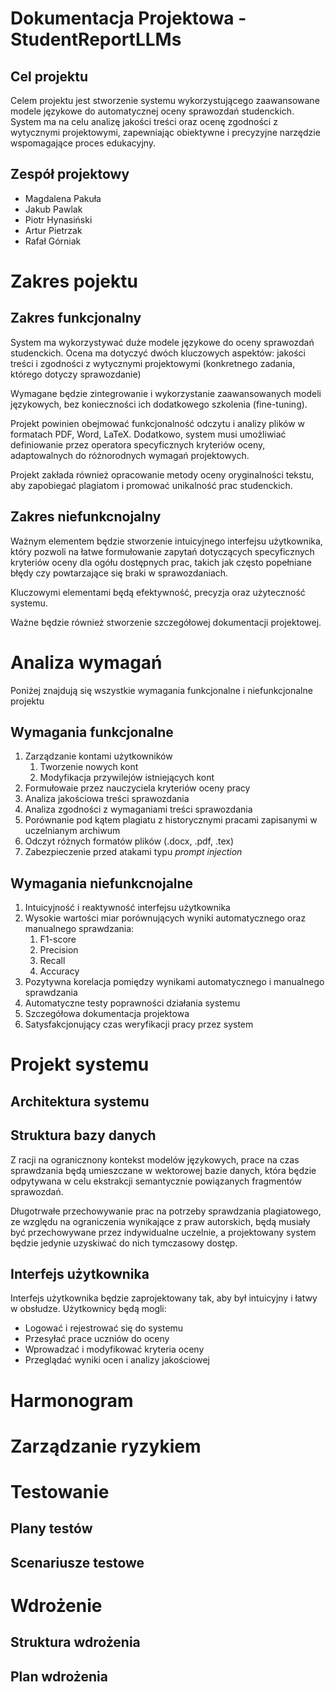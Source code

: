 # Dokumentacja Projektowa - StudentReportLLMs

## Cel projektu

Celem projektu jest stworzenie systemu wykorzystującego zaawansowane modele językowe do automatycznej oceny sprawozdań
studenckich.
System ma na celu analizę jakości treści oraz ocenę zgodności z wytycznymi projektowymi, zapewniając obiektywne i
precyzyjne narzędzie wspomagające proces edukacyjny.

## Zespół projektowy

- Magdalena Pakuła 
- Jakub Pawlak
- Piotr Hynasiński
- Artur Pietrzak
- Rafał Górniak

# Zakres pojektu

## Zakres funkcjonalny

System ma wykorzystywać duże modele językowe do oceny sprawozdań studenckich.
Ocena ma dotyczyć dwóch kluczowych aspektów: jakości treści i zgodności z wytycznymi projektowymi (konkretnego zadania,
którego dotyczy sprawozdanie)

Wymagane będzie zintegrowanie i wykorzystanie zaawansowanych modeli językowych, bez konieczności ich dodatkowego
szkolenia (fine-tuning).

Projekt powinien obejmować funkcjonalność odczytu i analizy plików w formatach PDF, Word, LaTeX. Dodatkowo, system musi
umożliwiać definiowanie przez operatora specyficznych kryteriów oceny, adaptowalnych do różnorodnych wymagań
projektowych.

Projekt zakłada również opracowanie metody oceny oryginalności tekstu, aby zapobiegać plagiatom i promować unikalność
prac studenckich.

## Zakres niefunkcnojalny

Ważnym elementem będzie stworzenie intuicyjnego interfejsu użytkownika, który pozwoli na łatwe formułowanie zapytań
dotyczących specyficznych kryteriów oceny dla ogółu dostępnych prac, takich jak często popełniane błędy czy powtarzające
się braki w sprawozdaniach.

Kluczowymi elementami będą efektywność, precyzja oraz użyteczność systemu.

Ważne będzie również stworzenie szczegółowej dokumentacji projektowej.

# Analiza wymagań
Poniżej znajdują się wszystkie wymagania funkcjonalne i niefunkcjonalne projektu
## Wymagania funkcjonalne

1. Zarządzanie kontami użytkowników
    1. Tworzenie nowych kont
    2. Modyfikacja przywilejów istniejących kont
2. Formułowaie przez nauczyciela kryteriów oceny pracy
3. Analiza jakościowa treści sprawozdania
4. Analiza zgodności z wymaganiami treści sprawozdania
5. Porównanie pod kątem plagiatu z historycznymi pracami zapisanymi w uczelnianym archiwum
6. Odczyt różnych formatów plików (.docx, .pdf, .tex)
7. Zabezpieczenie przed atakami typu *prompt injection*

## Wymagania niefunkcnojalne

1. Intuicyjność i reaktywność interfejsu użytkownika
2. Wysokie wartości miar porównujących wyniki automatycznego oraz manualnego sprawdzania:
    1. F1-score
    2. Precision
    3. Recall
    4. Accuracy
3. Pozytywna korelacja pomiędzy wynikami automatycznego i manualnego sprawdzania
4. Automatyczne testy poprawności działania systemu
5. Szczegółowa dokumentacja projektowa
6. Satysfakcjonujący czas weryfikacji pracy przez system

# Projekt systemu

## Architektura systemu

## Struktura bazy danych

Z racji na ogranicznony kontekst modelów językowych, prace na czas sprawdzania będą umieszczane w wektorowej bazie danych,
która będzie odpytywana w celu ekstrakcji semantycznie powiązanych fragmentów sprawozdań.

Długotrwałe przechowywanie prac na potrzeby sprawdzania plagiatowego, ze względu na ograniczenia wynikające z praw autorskich, 
będą musiały być przechowywane przez indywidualne uczelnie, a projektowany system będzie jedynie uzyskiwać do nich tymczasowy dostęp.

## Interfejs użytkownika
Interfejs użytkownika będzie zaprojektowany tak, aby był intuicyjny i łatwy w obsłudze. 
Użytkownicy będą mogli:
- Logować i rejestrować się do systemu
- Przesyłać prace uczniów do oceny
- Wprowadzać i modyfikować kryteria oceny
- Przeglądać wyniki ocen i analizy jakościowej

# Harmonogram

# Zarządzanie ryzykiem

# Testowanie

## Plany testów

## Scenariusze testowe

# Wdrożenie

## Struktura wdrożenia

## Plan wdrożenia 


